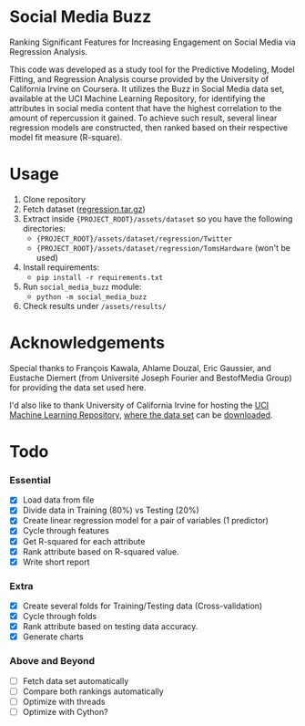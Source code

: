 # Social Media Buzz
Ranking Significant Features for Increasing Engagement on Social Media via Regression Analysis.

This code was developed as a study tool for the Predictive Modeling, Model Fitting, and Regression Analysis course provided by the University of California Irvine on Coursera.
It utilizes the Buzz in Social Media data set, available at the UCI Machine Learning Repository, for identifying the attributes in social media content that have the highest correlation to the amount of repercussion it gained. To achieve such result, several linear regression models are constructed, then ranked based on their respective model fit measure (R-square).

# Usage

1. Clone repository
1. Fetch dataset ([regression.tar.gz](https://archive.ics.uci.edu/ml/machine-learning-databases/00248/))
1. Extract inside `{PROJECT_ROOT}/assets/dataset` so you have the following directories:
    - `{PROJECT_ROOT}/assets/dataset/regression/Twitter`
    - `{PROJECT_ROOT}/assets/dataset/regression/TomsHardware` (won't be used)
1. Install requirements:
    - `pip install -r requirements.txt`
1. Run `social_media_buzz` module:
    - `python -m social_media_buzz`
1. Check results under `/assets/results/`


# Acknowledgements

Special thanks to François Kawala, Ahlame Douzal, Eric Gaussier, and Eustache Diemert (from Université Joseph Fourier and BestofMedia Group) for providing the data set used here.

I'd also like to thank University of California Irvine for hosting the [UCI Machine Learning Repository](https://archive.ics.uci.edu/ml/datasets.php), [where the data set](https://archive.ics.uci.edu/ml/datasets/Buzz+in+social+media+) can be [downloaded](https://archive.ics.uci.edu/ml/machine-learning-databases/00248/regression.tar.gz). 

# Todo

### Essential

- [x] Load data from file
- [x] Divide data in Training (80%) vs Testing (20%)
- [x] Create linear regression model for a pair of variables (1 predictor)
- [x] Cycle through features
- [x] Get R-squared for each attribute
- [x] Rank attribute based on R-squared value.
- [x] Write short report
 
### Extra

- [x] Create several folds for Training/Testing data (Cross-validation)
- [x] Cycle through folds
- [x] Rank attribute based on testing data accuracy.
- [x] Generate charts
 
### Above and Beyond
- [ ] Fetch data set automatically
- [ ] Compare both rankings automatically
- [ ] Optimize with threads
- [ ] Optimize with Cython?